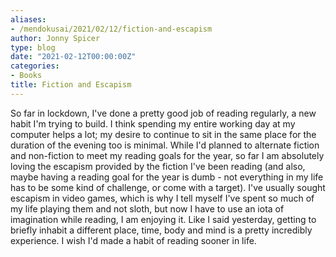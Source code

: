 ```yaml
---
aliases:
- /mendokusai/2021/02/12/fiction-and-escapism
author: Jonny Spicer
type: blog
date: "2021-02-12T00:00:00Z"
categories:
- Books
title: Fiction and Escapism
---
```

So far in lockdown, I've done a pretty good job of reading regularly, a new habit I'm trying to build. I think spending my entire working day at my computer helps a lot; my desire to
continue to sit in the same place for the duration of the evening too is minimal. While I'd planned to alternate fiction and non-fiction to meet my reading goals for the year, so far
I am absolutely loving the escapism provided by the fiction I've been reading (and also, maybe having a reading goal for the year is dumb - not everything in my life has to be some
kind of challenge, or come with a target). I've usually sought escapism in video games, which is why I tell myself I've spent so much of my life playing them and not sloth, but now I
have to use an iota of imagination while reading, I am enjoying it. Like I said yesterday, getting to briefly inhabit a different place, time, body and mind is a pretty incredibly
experience. I wish I'd made a habit of reading sooner in life.
